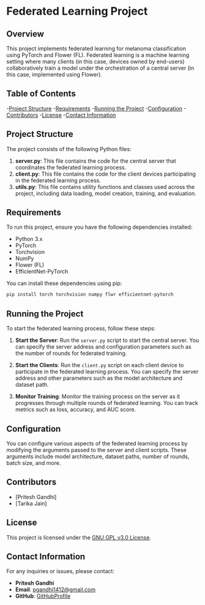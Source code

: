 # Federated Learning Project

## Overview

This project implements federated learning for melanoma classification using PyTorch and Flower (FL). Federated learning is a machine learning setting where many clients (in this case, devices owned by end-users) collaboratively train a model under the orchestration of a central server (in this case, implemented using Flower).

## Table of Contents
-[Project Structure](#project-structure)
-[Requirements](#requirements)
-[Running the Project](#running-the-project)
-[Configuration](#configuration)
-[Contributors](#contributors)
-[License](#license)
-[Contact Information](#contact-information)

## Project Structure

The project consists of the following Python files:

1. **server.py**: This file contains the code for the central server that coordinates the federated learning process.
2. **client.py**: This file contains the code for the client devices participating in the federated learning process.
3. **utils.py**: This file contains utility functions and classes used across the project, including data loading, model creation, training, and evaluation.

## Requirements

To run this project, ensure you have the following dependencies installed:

- Python 3.x
- PyTorch
- Torchvision
- NumPy
- Flower (FL)
- EfficientNet-PyTorch

You can install these dependencies using pip:

```bash
pip install torch torchvision numpy flwr efficientnet-pytorch
```

## Running the Project

To start the federated learning process, follow these steps:

1. **Start the Server**: Run the `server.py` script to start the central server. You can specify the server address and configuration parameters such as the number of rounds for federated training.

2. **Start the Clients**: Run the `client.py` script on each client device to participate in the federated learning process. You can specify the server address and other parameters such as the model architecture and dataset path.

3. **Monitor Training**: Monitor the training process on the server as it progresses through multiple rounds of federated learning. You can track metrics such as loss, accuracy, and AUC score.

## Configuration

You can configure various aspects of the federated learning process by modifying the arguments passed to the server and client scripts. These arguments include model architecture, dataset paths, number of rounds, batch size, and more.

## Contributors

- [Pritesh Gandhi]
- [Tarika Jain]

## License

This project is licensed under the [GNU GPL v3.0 License](LICENSE).

## Contact Information

For any inquiries or issues, please contact:
- **Pritesh Gandhi**
- **Email**: pgandhi1412@gmail.com
- **GitHub**: [GitHubProfile](https://github.com/Devil-Code)
